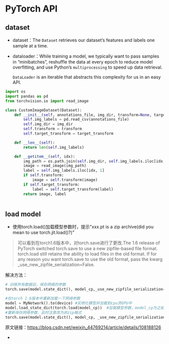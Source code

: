 # PyTorch API

## dataset

- dataset：The `Dataset` retrieves our dataset’s features and labels one sample at a time. 

- dataloader：While training a model, we typically want to pass samples in “minibatches”, reshuffle the data at every epoch to reduce model overfitting, and use Python’s `multiprocessing` to speed up data retrieval.
  
  `DataLoader` is an iterable that abstracts this complexity for us in an easy API.

```python
import os
import pandas as pd
from torchvision.io import read_image

class CustomImageDataset(Dataset):
    def __init__(self, annotations_file, img_dir, transform=None, target_transform=None):
        self.img_labels = pd.read_csv(annotations_file)
        self.img_dir = img_dir
        self.transform = transform
        self.target_transform = target_transform

    def __len__(self):
        return len(self.img_labels)

    def __getitem__(self, idx):
        img_path = os.path.join(self.img_dir, self.img_labels.iloc[idx, 0])
        image = read_image(img_path)
        label = self.img_labels.iloc[idx, 1]
        if self.transform:
            image = self.transform(image)
        if self.target_transform:
            label = self.target_transform(label)
        return image, label
```

```python

```



## load model

- 使用torch.load()加载模型参数时，提示"xxx.pt is a zip archive(did you mean to use torch.jit.load()?)"

> 可以看到在torch1.6版本中，对torch.save进行了更改.The 1.6 release of PyTorch switched torch.save to use a new zipfile-based file format. torch.load still retains the ability to load files in the old format. If for any reason you want torch.save to use the old format, pass the kwarg _use_new_zipfile_serialization=False.

解决方法：

```python
# 训练所有数据后，保存网络的参数
torch.save(model.state_dict(), model_cp,_use_new_zipfile_serialization=False)  
```

```python
#在torch 1.6版本中重新加载一下网络参数
model = MyNetwork().to(device) #实例化模型并加载到cpu货GPU中
model.load_state_dict(torch.load(model_cp))  #加载模型参数，model_cp为之前训练好的模型参数（zip格式）
#重新保存网络参数，此时注意改为非zip格式
torch.save(model.state_dict(), model_cp, _use_new_zipfile_serialization=False)
```

原文链接：https://blog.csdn.net/weixin_44769214/article/details/108188126

- 
